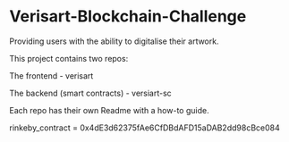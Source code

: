 # Verisart-Blockchain-Challenge

Providing users with the ability to digitalise their artwork.

This project contains two repos:

The frontend - verisart

The backend (smart contracts) - versiart-sc

Each repo has their own Readme with a how-to guide.

rinkeby_contract = 0x4dE3d62375fAe6CfDBdAFD15aDAB2dd98cBce084
